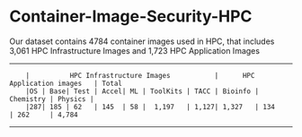 # Container-Image-Security-HPC
Our dataset contains 4784 container images used in HPC, that includes 3,061 HPC Infrastructure Images and 1,723 HPC Application Images

-------------------------------------------------------------------------------------------------------------------
        |          HPC Infrastructure Images           |      HPC Application images   | Total
        |OS | Base| Test | Accel| ML | ToolKits | TACC | Bioinfo | Chemistry | Physics |
        |287| 185 | 62   | 145  | 58 |  1,197   | 1,127| 1,327   | 134       | 262     | 4,784
--------------------------------------------------------------------------------------------------------------------
